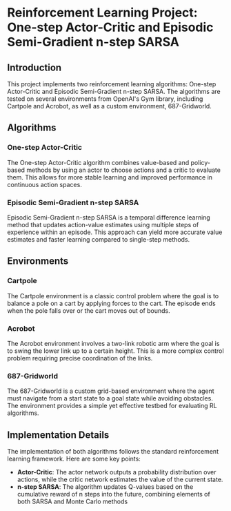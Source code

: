  # Reinforcement Learning Project: One-step Actor-Critic and Episodic Semi-Gradient n-step SARSA

## Introduction
This project implements two reinforcement learning algorithms: One-step Actor-Critic and Episodic Semi-Gradient n-step SARSA. The algorithms are tested on several environments from OpenAI's Gym library, including Cartpole and Acrobot, as well as a custom environment, 687-Gridworld.

## Algorithms

### One-step Actor-Critic
The One-step Actor-Critic algorithm combines value-based and policy-based methods by using an actor to choose actions and a critic to evaluate them. This allows for more stable learning and improved performance in continuous action spaces.

### Episodic Semi-Gradient n-step SARSA
Episodic Semi-Gradient n-step SARSA is a temporal difference learning method that updates action-value estimates using multiple steps of experience within an episode. This approach can yield more accurate value estimates and faster learning compared to single-step methods.

## Environments

### Cartpole
The Cartpole environment is a classic control problem where the goal is to balance a pole on a cart by applying forces to the cart. The episode ends when the pole falls over or the cart moves out of bounds.

### Acrobot
The Acrobot environment involves a two-link robotic arm where the goal is to swing the lower link up to a certain height. This is a more complex control problem requiring precise coordination of the links.

### 687-Gridworld
The 687-Gridworld is a custom grid-based environment where the agent must navigate from a start state to a goal state while avoiding obstacles. The environment provides a simple yet effective testbed for evaluating RL algorithms.

## Implementation Details
The implementation of both algorithms follows the standard reinforcement learning framework. Here are some key points:

- **Actor-Critic**: The actor network outputs a probability distribution over actions, while the critic network estimates the value of the current state.
- **n-step SARSA**: The algorithm updates Q-values based on the cumulative reward of n steps into the future, combining elements of both SARSA and Monte Carlo methods
